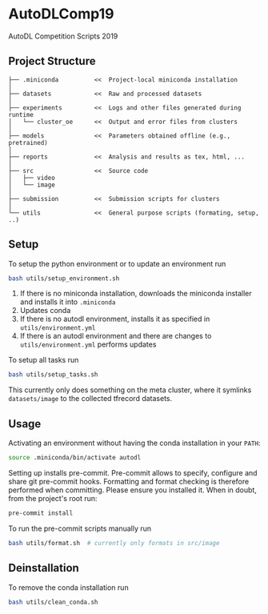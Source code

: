 # AutoDLComp19
AutoDL Competition Scripts 2019


## Project Structure

```
├── .miniconda          <<  Project-local miniconda installation
│
├── datasets            <<  Raw and processed datasets
│
├── experiments         <<  Logs and other files generated during runtime
│   └── cluster_oe      <<  Output and error files from clusters
│
├── models              <<  Parameters obtained offline (e.g., pretrained)
│
├── reports             <<  Analysis and results as tex, html, ...
│
├── src                 <<  Source code
│   ├── video
│   └── image
│
├── submission          <<  Submission scripts for clusters
│
└── utils               <<  General purpose scripts (formating, setup, ..)
```


## Setup

To setup the python environment or to update an environment run

```bash
bash utils/setup_environment.sh
```

1. If there is no miniconda installation, downloads the miniconda installer and installs it into `.miniconda`
1. Updates conda
1. If there is no autodl environment, installs it as specified in `utils/environment.yml`
1. If there is an autodl environment and there are changes to `utils/environment.yml` performs updates

To setup all tasks run

```bash
bash utils/setup_tasks.sh
```

This currently only does something on the meta cluster, where it symlinks `datasets/image` to the collected tfrecord datasets.

## Usage


Activating an environment without having the conda installation in your `PATH`:

```bash
source .miniconda/bin/activate autodl
```

Setting up installs pre-commit. Pre-commit allows to specify, configure and share git pre-commit hooks. Formatting and format checking is therefore performed when committing. Please ensure you installed it. When in doubt, from the project's root run:
```bash
pre-commit install
```


To run the pre-commit scripts manually run
```bash
bash utils/format.sh  # currently only formats in src/image
```


## Deinstallation

To remove the conda installation run

```bash
bash utils/clean_conda.sh
```
